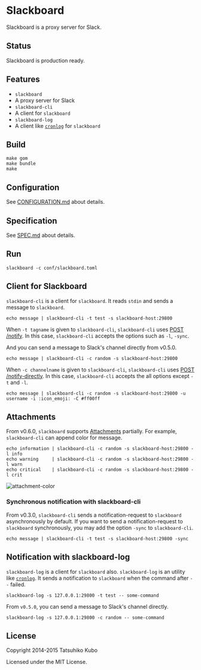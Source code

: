 # Slackboard

Slackboard is a proxy server for Slack.

## Status

Slackboard is production ready.

## Features

 * `slackboard`
  * A proxy server for Slack
 * `slackboard-cli`
  * A client for `slackboard`
 * `slackboard-log`
  * A client like [`cronlog`](https://github.com/kazuho/kaztools/blob/master/cronlog) for `slackboard`

## Build

```
make gom
make bundle
make
```

## Configuration

See [CONFIGURATION.md](https://github.com/cubicdaiya/slackboard/blob/master/CONFIGURATION.md) about details.

## Specification

See [SPEC.md](https://github.com/cubicdaiya/slackboard/blob/master/SPEC.md) about details.

## Run

```
slackboard -c conf/slackboard.toml
```

## Client for Slackboard

`slackboard-cli` is a client for `slackboard`. It reads `stdin` and sends a message to `slackboard`.

```
echo message | slackboard-cli -t test -s slackboard-host:29800
```

When `-t tagname` is given to `slackboard-cli`, `slackboard-cli` uses
[POST /notify](https://github.com/cubicdaiya/slackboard/blob/master/SPEC.md#post-notify).
In this case, `slackboard-cli` accepts the options such as `-l`, `-sync`.

And you can send a message to Slack's channel directly from v0.5.0.

```
echo message | slackboard-cli -c random -s slackboard-host:29800
```

When `-c channelname` is given to `slackboard-cli`, `slackboard-cli` uses [POST /notify-directly](https://github.com/cubicdaiya/slackboard/blob/master/SPEC.md#post-notify-directly). In this case, `slackboard-cli` accepts the all options except `-t` and `-l`.

```
echo message | slackboard-cli -c random -s slackboard-host:29800 -u username -i :icon_emoji: -C #ff00ff
```

## Attachments

From v0.6.0, `slackboard` supports [Attachments](https://api.slack.com/docs/attachments) partially.
For example, `slackboard-cli` can append color for message.

```
echo information | slackboard-cli -c random -s slackboard-host:29800 -l info
echo warning     | slackboard-cli -c random -s slackboard-host:29800 -l warn
echo critical    | slackboard-cli -c random -s slackboard-host:29800 -l crit
```

![attachment-color](https://raw.githubusercontent.com/cubicdaiya/slackboard/master/img/attachments.png)

### Synchronous notification with slackboard-cli

From v0.3.0, `slackboard-cli` sends a notification-request to `slackboard` asynchronously by default.
If you want to send a notification-request to `slackboard` synchronously, you may add the option `-sync` to `slackboard-cli`.

```
echo message | slackboard-cli -t test -s slackboard-host:29800 -sync
```

## Notification with slackboard-log

`slackboard-log` is a client for `slackboard` also. `slackboard-log` is an utility like [`cronlog`](https://github.com/kazuho/kaztools/blob/master/cronlog).
It sends a notification to `slackboard` when the command after `--` failed.

```
slackboard-log -s 127.0.0.1:29800 -t test -- some-command
```

From `v0.5.0`, you can send a message to Slack's channel directly.

```
slackboard-log -s 127.0.0.1:29800 -c random -- some-command
```

## License

Copyright 2014-2015 Tatsuhiko Kubo


Licensed under the MIT License.
